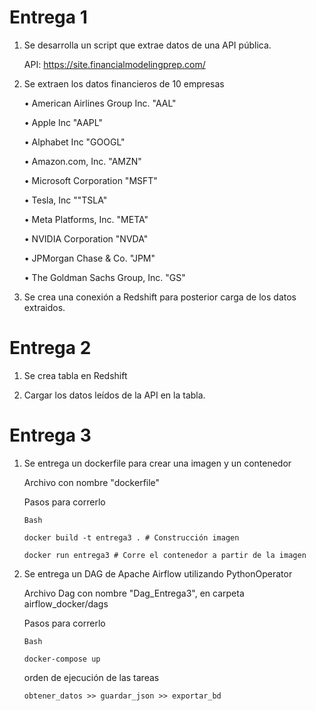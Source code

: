# Entrega 1

1) Se desarrolla un script que extrae datos de una API pública.
    
      API: https://site.financialmodelingprep.com/

2) Se extraen los datos financieros de 10 empresas
   
    • American Airlines Group Inc. "AAL"

    • Apple Inc "AAPL"

    • Alphabet Inc "GOOGL"

    • Amazon.com, Inc. "AMZN"

    • Microsoft Corporation "MSFT"

    • Tesla, Inc ""TSLA"

    • Meta Platforms, Inc. "META"

    • NVIDIA Corporation "NVDA"

    • JPMorgan Chase & Co. "JPM"

    • The Goldman Sachs Group, Inc. "GS"


3) Se crea una conexión a Redshift para posterior carga de los datos extraidos.

# Entrega 2

1) Se crea tabla en Redshift

3) Cargar los datos leídos de la API en la tabla.

# Entrega 3

1) Se entrega un dockerfile para crear una imagen y un contenedor
   
   Archivo con nombre "dockerfile"

   Pasos para correrlo

       Bash
   
       docker build -t entrega3 . # Construcción imagen
   
       docker run entrega3 # Corre el contenedor a partir de la imagen

3) Se entrega un DAG de Apache Airflow utilizando PythonOperator

   Archivo Dag con nombre "Dag_Entrega3", en carpeta airflow_docker/dags

   Pasos para correrlo
   
       Bash
   
       docker-compose up
   
   orden de ejecución de las tareas
       
       obtener_datos >> guardar_json >> exportar_bd
